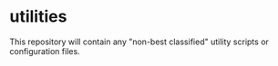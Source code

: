# utilities
This repository will contain any "non-best classified" utility scripts or configuration files.
